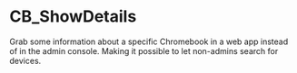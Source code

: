 # CB_ShowDetails
Grab some information about a specific Chromebook in a web app instead of in the admin console. Making it possible to let non-admins search for devices.
